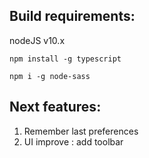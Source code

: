 ## Build requirements:

nodeJS v10.x

`npm install -g typescript`

`npm i -g node-sass`



## **Next features:**
1. Remember last preferences
2. UI improve : add toolbar
